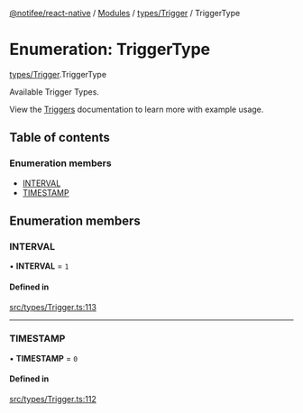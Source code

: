 [@notifee/react-native](../README.md) / [Modules](../modules.md) / [types/Trigger](../modules/types_Trigger.md) / TriggerType

# Enumeration: TriggerType

[types/Trigger](../modules/types_Trigger.md).TriggerType

Available Trigger Types.

View the [Triggers](/react-native/docs/triggers) documentation to learn more with example usage.

## Table of contents

### Enumeration members

- [INTERVAL](types_Trigger.TriggerType.md#interval)
- [TIMESTAMP](types_Trigger.TriggerType.md#timestamp)

## Enumeration members

### INTERVAL

• **INTERVAL** = `1`

#### Defined in

[src/types/Trigger.ts:113](https://github.com/notifee/react-native-notifee/blob/ee86b51/src/types/Trigger.ts#L113)

___

### TIMESTAMP

• **TIMESTAMP** = `0`

#### Defined in

[src/types/Trigger.ts:112](https://github.com/notifee/react-native-notifee/blob/ee86b51/src/types/Trigger.ts#L112)
